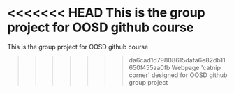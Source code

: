 <<<<<<< HEAD
This is the group project for OOSD github course
=======
This is the group project for OOSD github course
>>>>>>> da6cad1d79808615dafa6e82db11650f455aa0fb
Webpage 'catnip corner' designed for OOSD github group project